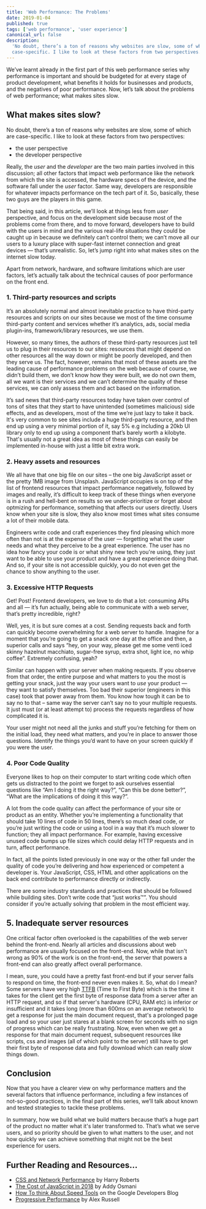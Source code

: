 ```yaml
---
title: 'Web Performance: The Problems'
date: 2019-01-04
published: true
tags: ['web performance', 'user experience']
canonical_url: false
description:
  'No doubt, there’s a ton of reasons why websites are slow, some of which are
  case-specific. I like to look at these factors from two perspectives...'
---
```


We’ve learnt already in the first part of this web performance series why
performance is important and should be budgeted for at every stage of product
development, what benefits it holds for businesses and products, and the
negatives of poor performance. Now, let’s talk about the problems of web
performance; what makes sites slow.

## What makes sites slow?

No doubt, there’s a ton of reasons why websites are slow, some of which are
case-specific. I like to look at these factors from two perspectives:

- the user perspective
- the developer perspective

Really, the _user_ and the _developer_ are the two main parties involved in this
discussion; all other factors that impact web performance like the network from
which the site is accessed, the hardware specs of the device, and the software
fall under the _user_ factor. Same way, developers are responsible for whatever
impacts performance on the tech part of it. So, basically, these two guys are
the players in this game.

That being said, in this article, we’ll look at things less from _user_
perspective, and focus on the development side because most of the problems come
from there, and to move forward, developers have to build with the users in mind
and the various real-life situations they could be caught up in because we
definitely can’t control them; we can’t move all our users to a luxury place
with super-fast internet connection and great devices — that’s unrealistic. So,
let’s jump right into what makes sites on the internet slow today.

Apart from network, hardware, and software limitations which are user factors,
let’s actually talk about the technical causes of poor performance on the front
end.

### 1. Third-party resources and scripts

It’s an absolutely normal and almost inevitable practice to have third-party
resources and scripts on our sites because we most of the time consume
third-party content and services whether it’s analytics, ads, social media
plugin-ins, framework/library resources, we use them.

However, so many times, the authors of these third-party resources just tell us
to plug in their resources to our sites: resources that might depend on other
resources all the way down or might be poorly developed, and then they serve us.
The fact, however, remains that most of these assets are the leading cause of
performance problems on the web because of course, we didn’t build them, we
don’t know how they were built, we do not own them, all we want is their
services and we can’t determine the quality of these services, we can only
assess them and act based on the information.

It’s sad news that third-party resources today have taken over control of tons
of sites that they start to have unintended (sometimes malicious) side effects,
and as developers, most of the time we’re just lazy to take it back. It's very
common to see sites include a huge third-party resource, and then end up using a
very minimal portion of it, say 5% e.g including a 20kb UI library only to end
up using a component that’s barely worth a kilobyte. That's usually not a great
idea as most of these things can easily be implemented in-house with just a
little bit extra work.

### 2. Heavy assets and resources

We all have that one big file on our sites &ndash; the one big JavaScript asset
or the pretty 1MB image from Unsplash. JavaScript occupies is on top of the list
of frontend resources that impact performance negatively, followed by images
and really, it’s difficult to keep track of these things when everyone is in a
rush and hell-bent on results so we under-prioritize or forget about optmizing
for performance, something that affects our users directly. Users know when your
site is slow, they also know most times what sites consume a lot of their mobile
data.

Engineers write code and craft experiences they find pleasing which more often
than not is at the expense of the user — forgetting what the user needs and what
they perceive to be a great experience. The user has no idea how fancy your code
is or what shiny new tech you're using, they just want to be able to use your
product and have a great experience doing that. And so, if your site is not
accessible quickly, you do not even get the chance to show anything to the user.

### 3. Excessive HTTP Requests

Get! Post! Frontend developers, we love to do that a lot: consuming APIs and
all — it’s fun actually, being able to communicate with a web server, that’s
pretty incredible, right?

Well, yes, it is but sure comes at a cost. Sending requests back and forth can
quickly become overwhelming for a web server to handle. Imagine for a moment
that you’re going to get a snack one day at the office and then, a superior
calls and says “hey, on your way, please get me some venti iced skinny hazelnut
macchiato, sugar-free syrup, extra shot, light ice, no whip coffee”. Extremely
confusing, yeah?

Similar can happen with your server when making requests. If you observe from
that order, the entire purpose and what matters to you the most is getting your
snack, just the way your users want to _use_ your product — they want to satisfy
themselves. Too bad their superior (engineers in this case) took that power away
from them. You know how tough it can be to say no to that &ndash; same way the
server can’t say no to your multiple requests. It just must (or at least attempt
to) process the requests regardless of how complicated it is.

Your user might not need all the junks and stuff you’re fetching for them on the
initial load, they need what matters, and you’re in place to answer those
questions. Identify the things you’d want to have on your screen quickly if you
were the user.

### 4. Poor Code Quality

Everyone likes to hop on their computer to start writing code which often gets
us distracted to the point we forget to ask ourselves essential questions like
“Am I doing it the right way?”, “Can this be done better?”, “What are the
implications of doing it this way?”.

A lot from the code quality can affect the performance of your site or product
as an entity. Whether you’re implementing a functionality that should take 10
lines of code in 50 lines, there’s so much dead code, or you’re just writing the
code or using a tool in a way that it’s much slower to function; they all impact
performance. For example, having excessive unused code bumps up file sizes which
could delay HTTP requests and in turn, affect performance.

In fact, all the points listed previously in one way or the other fall under the
quality of code you’re delivering and how experienced or competent a developer
is. Your JavaScript, CSS, HTML and other applications on the back end contribute
to performance directly or indirectly.

There are some industry standards and practices that should be followed while
building sites. Don’t write code that “just works™”. You should consider if
you’re actually solving that problem in the most efficient way.

## 5. Inadequate server resources

One critical factor often overlooked is the capabilities of the web server
behind the front-end. Nearly all articles and discussions about web performance
are usually focused on the front-end. Now, while that isn't wrong as 90% of the
work is on the front-end, the server that powers a front-end can also greatly
affect overall performance.

I mean, sure, you could have a pretty fast front-end but if your server fails to
respond on time, the front-end never even makes it. So, what do I mean? Some
servers have very high [TTFB](https://web.dev/time-to-first-byte) (Time to First
Byte) which is the time it takes for the client get the first byte of response
data from a server after an HTTP request, and so if that server's hardware (CPU,
RAM etc) is inferior or insufficient and it takes long (more than 600ms on an
average network) to get a response for just the main document request, that's a
prolonged page load and so your user just stares at a blank screen for seconds
with no sign of progress which can be really frustrating. Now, even when we get
a response for that main document request, subsequent resources like scripts,
css and images (all of which point to the server) still have to get their first
byte of response data and fully download which can really slow things down.

## Conclusion

Now that you have a clearer view on why performance matters and the several
factors that influence performance, including a few instances of not-so-good
practices, in the final part of this series, we’ll talk about known and tested
strategies to tackle these problems.

In summary, how we build what we build matters because that’s a huge part of the
product no matter what it's later transformed to. That’s what we serve users,
and so priority should be given to what matters to the user, and not how quickly
we can achieve something that might not be the best experience for users.

## Further Reading and Resources…

- [CSS and Network Performance](https://csswizardry.com/2018/11/css-and-network-performance/)
  by Harry Roberts
- [The Cost of JavaScript in 2018](https://medium.com/@addyosmani/the-cost-of-javascript-in-2018-7d8950fbb5d4)
  by Addy Osmani
- [How To think About Speed Tools](https://developers.google.com/web/fundamentals/performance/speed-tools/)
  on the Google Developers Blog
- [Progressive Performance](https://www.youtube.com/watch?v=4bZvq3nodf4) by Alex
  Russell
